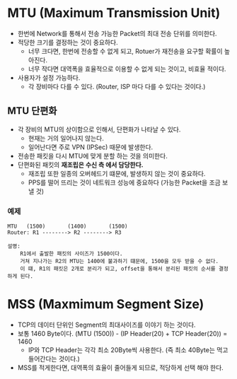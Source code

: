 # MTU (Maximum Transmission Unit)
- 한번에 Network를 통해서 전송 가능한 Packet의 최대 전송 단위를 의미한다.
- 적당한 크기를 결정하는 것이 중요하다.
  - 너무 크다면, 한번에 전송할 수 없게 되고, Rotuer가 재전송을 요구할 확률이 높아진다.
  - 너무 작다면 대역폭을 효율적으로 이용할 수 없게 되는 것이고, 비효율 적이다.
- 사용자가 설정 가능하다.
  - 각 장비마다 다를 수 있다. (Router, ISP 마다 다를 수 있다는 것이다.)

## MTU 단편화
- 각 장비의 MTU의 상이함으로 인해서, 단편화가 나타날 수 있다.
  - 현재는 거의 일어나지 않는다.
  - 일어난다면 주로 VPN (IPSec) 때문에 발생한다.
- 전송한 패킷을 다시 MTU에 맞게 분할 하는 것을 의미한다.
- 단편화된 패킷의 **재조립은 수신 측 에서 담당한다.**
  - 재조립 또한 일종의 오버헤드기 떄문에, 발생하지 않는 것이 중요하다.
  - PPS를 떨어 뜨리는 것이 네트워크 성능에 중요하다 (가능한 Packet을 조금 보낼 것)

### 예제
```text
MTU   (1500)       (1400)       (1500)
Router: R1 --------> R2 --------> R3

설명: 
    R1에서 출발한 패킷의 사이즈가 1500이다.
    거쳐 지나가는 R2의 MTU는 1400에 불과하기 떄문에, 1500을 모두 받을 수 없다.
    이 떄, R1의 패킷은 2개로 분리가 되고, offset을 통해서 분리된 패킷의 순서를 결정하게 된다.
```

# MSS (Maxmimum Segment Size)
- TCP의 데이터 단위인 Segment의 최대사이즈를 이야기 하는 것이다.
- 보통 1460 Byte이다. (MTU (1500)) - (IP Header(20) + TCP Header(20)) = 1460
  - IP와 TCP Header는 각각 최소 20Byte씩 사용한다. (즉 최소 40Byte는 먹고 들어간다는 것이다.)
- MSS를 적게한다면, 대역폭의 효율이 줄어들게 되므로, 적당하게 선택 해야 한다.